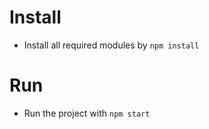 # Install

- Install all required modules by `npm install`

# Run

- Run the project with `npm start`
